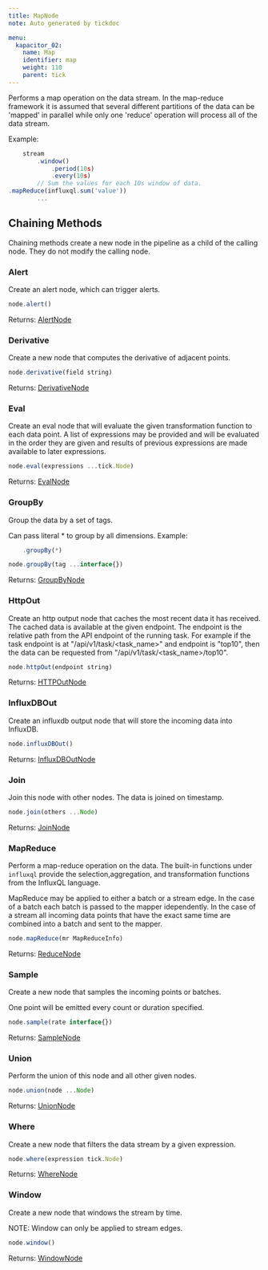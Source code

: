 ```yaml
---
title: MapNode
note: Auto generated by tickdoc

menu:
  kapacitor_02:
    name: Map
    identifier: map
    weight: 110
    parent: tick
---
```


Performs a map operation on the data stream.
In the map-reduce framework it is assumed that 
several different partitions of the data can be 
&#39;mapped&#39; in parallel while only one &#39;reduce&#39; operation 
will process all of the data stream.


Example: 

```javascript
    stream
        .window()
            .period(10s)
            .every(10s)
        // Sum the values for each 10s window of data.
.mapReduce(influxql.sum('value'))
        ...
```

Chaining Methods
----------------

Chaining methods create a new node in the pipeline as a child of the calling node.
They do not modify the calling node.

### Alert

Create an alert node, which can trigger alerts.


```javascript
node.alert()
```

Returns: [AlertNode](/kapacitor/v0.2/tick/alert_node/)

### Derivative

Create a new node that computes the derivative of adjacent points.


```javascript
node.derivative(field string)
```

Returns: [DerivativeNode](/kapacitor/v0.2/tick/derivative_node/)

### Eval

Create an eval node that will evaluate the given transformation function to each data point.
A list of expressions may be provided and will be evaluated in the order they are given 
and results of previous expressions are made available to later expressions.


```javascript
node.eval(expressions ...tick.Node)
```

Returns: [EvalNode](/kapacitor/v0.2/tick/eval_node/)

### GroupBy

Group the data by a set of tags.


Can pass literal * to group by all dimensions.
Example: 

```javascript
    .groupBy(*)
```

```javascript
node.groupBy(tag ...interface{})
```

Returns: [GroupByNode](/kapacitor/v0.2/tick/group_by_node/)

### HttpOut

Create an http output node that caches the most recent data it has received.
The cached data is available at the given endpoint.
The endpoint is the relative path from the API endpoint of the running task.
For example if the task endpoint is at &#34;/api/v1/task/&lt;task_name&gt;&#34; and endpoint is 
&#34;top10&#34;, then the data can be requested from &#34;/api/v1/task/&lt;task_name&gt;/top10&#34;.


```javascript
node.httpOut(endpoint string)
```

Returns: [HTTPOutNode](/kapacitor/v0.2/tick/http_out_node/)

### InfluxDBOut

Create an influxdb output node that will store the incoming data into InfluxDB.


```javascript
node.influxDBOut()
```

Returns: [InfluxDBOutNode](/kapacitor/v0.2/tick/influx_d_b_out_node/)

### Join

Join this node with other nodes.
The data is joined on timestamp.


```javascript
node.join(others ...Node)
```

Returns: [JoinNode](/kapacitor/v0.2/tick/join_node/)

### MapReduce

Perform a map-reduce operation on the data.
The built-in functions under `influxql` provide the 
selection,aggregation, and transformation functions 
from the InfluxQL language.


MapReduce may be applied to either a batch or a stream edge.
In the case of a batch each batch is passed to the mapper idependently.
In the case of a stream all incoming data points that have 
the exact same time are combined into a batch and sent to the mapper.


```javascript
node.mapReduce(mr MapReduceInfo)
```

Returns: [ReduceNode](/kapacitor/v0.2/tick/reduce_node/)

### Sample

Create a new node that samples the incoming points or batches.


One point will be emitted every count or duration specified.


```javascript
node.sample(rate interface{})
```

Returns: [SampleNode](/kapacitor/v0.2/tick/sample_node/)

### Union

Perform the union of this node and all other given nodes.


```javascript
node.union(node ...Node)
```

Returns: [UnionNode](/kapacitor/v0.2/tick/union_node/)

### Where

Create a new node that filters the data stream by a given expression.


```javascript
node.where(expression tick.Node)
```

Returns: [WhereNode](/kapacitor/v0.2/tick/where_node/)

### Window

Create a new node that windows the stream by time.


NOTE: Window can only be applied to stream edges.


```javascript
node.window()
```

Returns: [WindowNode](/kapacitor/v0.2/tick/window_node/)

